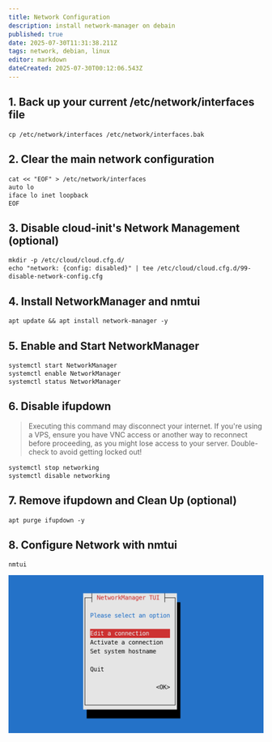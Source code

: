 ```yaml
---
title: Network Configuration
description: install network-manager on debain
published: true
date: 2025-07-30T11:31:38.211Z
tags: network, debian, linux
editor: markdown
dateCreated: 2025-07-30T00:12:06.543Z
---
```


## 1\. Back up your current /etc/network/interfaces file

```plaintext
cp /etc/network/interfaces /etc/network/interfaces.bak
```

## 2\. Clear the main network configuration

```plaintext
cat << "EOF" > /etc/network/interfaces
auto lo
iface lo inet loopback
EOF
```

## 3\. Disable cloud-init's Network Management (optional)

```plaintext
mkdir -p /etc/cloud/cloud.cfg.d/
echo "network: {config: disabled}" | tee /etc/cloud/cloud.cfg.d/99-disable-network-config.cfg
```

## 4\. Install NetworkManager and nmtui

```plaintext
apt update && apt install network-manager -y
```

## 5\. Enable and Start NetworkManager

```plaintext
systemctl start NetworkManager
systemctl enable NetworkManager
systemctl status NetworkManager
```

## 6\. Disable ifupdown

> Executing this command may disconnect your internet. If you're using a VPS, ensure you have VNC access or another way to reconnect before proceeding, as you might lose access to your server. Double-check to avoid getting locked out!

```plaintext
systemctl stop networking
systemctl disable networking
```

## 7\. Remove ifupdown and Clean Up (optional)

```plaintext
apt purge ifupdown -y
```

## 8\. Configure Network with nmtui

```plaintext
nmtui
```

![](/nmtui.png)